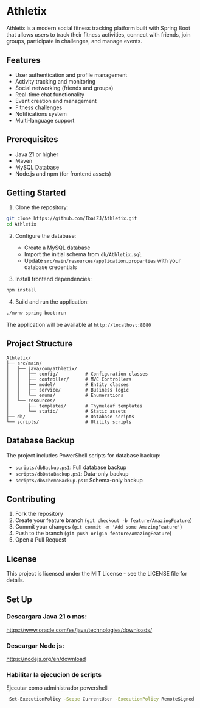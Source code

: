 # Athletix

Athletix is a modern social fitness tracking platform built with Spring Boot that allows users to track their fitness activities, connect with friends, join groups, participate in challenges, and manage events.

## Features

- User authentication and profile management
- Activity tracking and monitoring
- Social networking (friends and groups)
- Real-time chat functionality
- Event creation and management
- Fitness challenges
- Notifications system
- Multi-language support

## Prerequisites

- Java 21 or higher
- Maven
- MySQL Database
- Node.js and npm (for frontend assets)

## Getting Started

1. Clone the repository:
```bash
git clone https://github.com/IbaiZJ/Athletix.git
cd Athletix
```

2. Configure the database:
   - Create a MySQL database
   - Import the initial schema from `db/Athletix.sql`
   - Update `src/main/resources/application.properties` with your database credentials

3. Install frontend dependencies:
```bash
npm install
```

4. Build and run the application:
```bash
./mvnw spring-boot:run
```

The application will be available at `http://localhost:8080`

## Project Structure

```
Athletix/
├── src/main/
│   ├── java/com/athletix/
│   │   ├── config/          # Configuration classes
│   │   ├── controller/      # MVC Controllers
│   │   ├── model/           # Entity classes
│   │   ├── service/         # Business logic
│   │   └── enums/           # Enumerations
│   └── resources/
│       ├── templates/       # Thymeleaf templates
│       └── static/          # Static assets
├── db/                      # Database scripts
└── scripts/                 # Utility scripts
```

## Database Backup

The project includes PowerShell scripts for database backup:
- `scripts/dbBackup.ps1`: Full database backup
- `scripts/dbDataBackup.ps1`: Data-only backup
- `scripts/dbSchemaBackup.ps1`: Schema-only backup

## Contributing

1. Fork the repository
2. Create your feature branch (`git checkout -b feature/AmazingFeature`)
3. Commit your changes (`git commit -m 'Add some AmazingFeature'`)
4. Push to the branch (`git push origin feature/AmazingFeature`)
5. Open a Pull Request

## License

This project is licensed under the MIT License - see the LICENSE file for details.

## Set Up

### Descargara Java 21 o mas: 
https://www.oracle.com/es/java/technologies/downloads/

### Descargar Node js:
 https://nodejs.org/en/download

### Habilitar la ejecucion de scripts
Ejecutar como administrador powershell

```bash
 Set-ExecutionPolicy -Scope CurrentUser -ExecutionPolicy RemoteSigned
```
    
